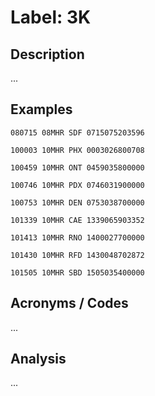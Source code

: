# Label: 3K

## Description

...

## Examples

```
080715 08MHR SDF 0715075203596
```

```
100003 10MHR PHX 0003026800708
```

```
100459 10MHR ONT 0459035800000
```

```
100746 10MHR PDX 0746031900000
```

```
100753 10MHR DEN 0753038700000
```

```
101339 10MHR CAE 1339065903352
```

```
101413 10MHR RNO 1400027700000
```

```
101430 10MHR RFD 1430048702872
```

```
101505 10MHR SBD 1505035400000
```

## Acronyms / Codes

...

## Analysis

...
